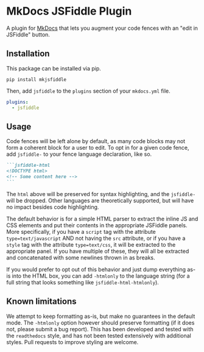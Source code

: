 # MkDocs JSFiddle Plugin

A plugin for [MkDocs](https://www.mkdocs.org/) that lets you
augment your code fences with an "edit in JSFiddle" button.

## Installation

This package can be installed via pip.

```
pip install mkjsfiddle
```

Then, add `jsfiddle` to the `plugins` section of your `mkdocs.yml`
file.

```yaml
plugins:
  - jsfiddle
```

## Usage

Code fences will be left alone by default, as many code blocks may not
form a coherent block for a user to edit. To opt in for a given code fence,
add `jsfiddle-` to your fence language declaration, like so.

~~~markdown
```jsfiddle-html
<!DOCTYPE html>
<!-- Some content here -->
```
~~~

The `html` above will be preserved for syntax highlighting, and the
`jsfiddle-` will be dropped. Other languages are theoretically
supported, but will have no impact besides code highlighting.

The default behavior is for a simple HTML parser to extract the inline JS
and CSS elements and put their contents in the appropriate JSFiddle panels.
More specifically, if you have a `script` tag with the attribute `type=text/javascript`
AND not having the `src` attribute, or if you have a `style` tag with the attribute
`type=text/css`, it will be extracted to the appropriate panel. If you have multiple
of these, they will all be extracted and concatenated with some newlines thrown in as
breaks.

If you would prefer to opt out of this behavior and just dump everything as-is into
the HTML box, you can add `-htmlonly` to the language string (for a full string that
looks something like `jsfiddle-html-htmlonly`).

## Known limitations

We attempt to keep formatting as-is, but make no guarantees in the default mode. The
`-htmlonly` option however should preserve formatting (if it does not, please submit
a bug report). This has been developed and tested with the `readthedocs` style, and
has not been tested extensively with additional styles. Pull requests to improve styling
are welcome.
